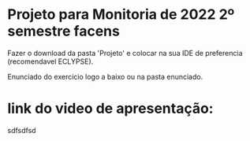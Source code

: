 # Projeto para Monitoria de 2022 2º semestre facens


Fazer o download da pasta 'Projeto' e colocar na sua IDE de preferencia (recomendavel ECLYPSE).

Enunciado do exercicio logo a baixo ou na pasta enunciado.

# link do video de apresentação:
sdfsdfsd
